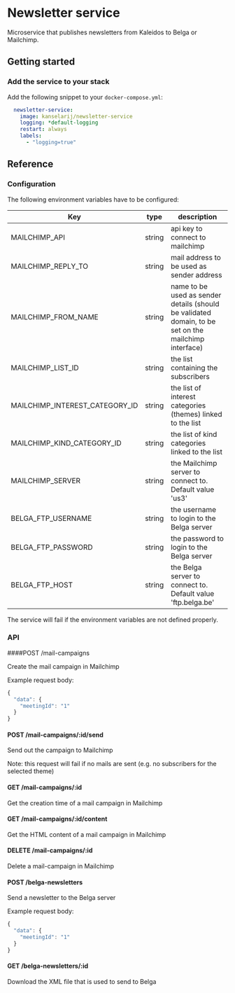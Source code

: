 # Newsletter service
Microservice that publishes newsletters from Kaleidos to Belga or Mailchimp.

## Getting started
### Add the service to your stack
Add the following snippet to your `docker-compose.yml`:
```yml
  newsletter-service:
    image: kanselarij/newsletter-service
    logging: *default-logging
    restart: always
    labels:
      - "logging=true"
```
## Reference
### Configuration

The following environment variables have to be configured:

| Key                            | type   | description                                                  |
|--------------------------------|--------|--------------------------------------------------------------|
| MAILCHIMP_API                  | string | api key to connect to mailchimp                              |
| MAILCHIMP_REPLY_TO             | string | mail address to be used as sender address                    |
| MAILCHIMP_FROM_NAME            | string | name to be used as sender details (should be validated domain, to be set on the mailchimp interface)                             |
| MAILCHIMP_LIST_ID              | string | the list containing the subscribers                          |
| MAILCHIMP_INTEREST_CATEGORY_ID | string | the list of interest categories (themes) linked to the list  |
| MAILCHIMP_KIND_CATEGORY_ID     | string | the list of kind categories linked to the list               |
| MAILCHIMP_SERVER               | string | the Mailchimp server to connect to. Default value 'us3'      |
| BELGA_FTP_USERNAME             | string | the username to login to the Belga server                    |
| BELGA_FTP_PASSWORD             | string | the password to login to the Belga server                    |
| BELGA_FTP_HOST                 | string | the Belga server to connect to. Default value 'ftp.belga.be' |

The service will fail if the environment variables are not defined properly.

### API

####POST /mail-campaigns

Create the mail campaign in Mailchimp

Example request body:
```javascript
{
  "data": {
    "meetingId": "1"
  }
}
```
#### POST /mail-campaigns/:id/send

Send out the campaign to Mailchimp

Note: this request will fail if no mails are sent (e.g. no subscribers for the selected theme)

#### GET /mail-campaigns/:id

Get the creation time of a mail campaign in Mailchimp

#### GET /mail-campaigns/:id/content

Get the HTML content of a mail campaign in Mailchimp

#### DELETE /mail-campaigns/:id

Delete a mail-campaign in Mailchimp

#### POST /belga-newsletters

Send a newsletter to the Belga server

Example request body:
```javascript
{
  "data": {
    "meetingId": "1"
  }
}
```

#### GET /belga-newsletters/:id

Download the XML file that is used to send to Belga
